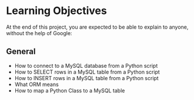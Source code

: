 # Learning Objectives
At the end of this project, you are expected to be able to explain to anyone, without the help of Google:

## General
+ How to connect to a MySQL database from a Python script
+ How to SELECT rows in a MySQL table from a Python script
+ How to INSERT rows in a MySQL table from a Python script
+ What ORM means
+ How to map a Python Class to a MySQL table
